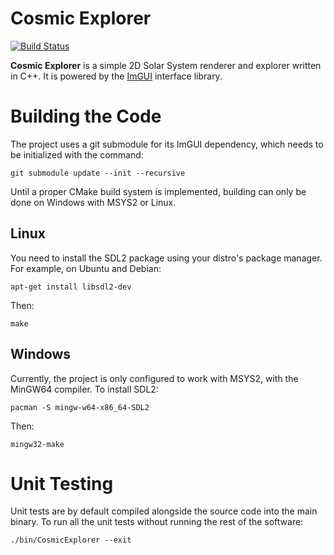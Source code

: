 # Cosmic Explorer
[![Build Status](https://travis-ci.com/Doohl/Cosmic-Explorer.svg?branch=master)](https://travis-ci.com/Doohl/Cosmic-Explorer)

**Cosmic Explorer** is a simple 2D Solar System renderer and explorer written in C++. It is powered by the [ImGUI](https://github.com/ocornut/imgui) interface library.

# Building the Code

The project uses a git submodule for its ImGUI dependency, which needs to be initialized with the command:
```
git submodule update --init --recursive
```

Until a proper CMake build system is implemented, building can only be done on Windows with MSYS2 or Linux.

## Linux
You need to install the SDL2 package using your distro's package manager. For example, on Ubuntu and Debian:
```
apt-get install libsdl2-dev
```
Then:
```
make
```

## Windows
Currently, the project is only configured to work with MSYS2, with the MinGW64 compiler. To install SDL2:
```
pacman -S mingw-w64-x86_64-SDL2
```
Then:
```
mingw32-make
```

# Unit Testing

Unit tests are by default compiled alongside the source code into the main binary. To run all the unit tests without running the rest of the software:
```
./bin/CosmicExplorer --exit
```

